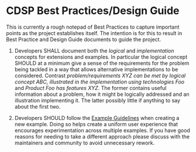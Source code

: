 # CDSP Best Practices/Design Guide
This is currently a rough notepad of Best Practices to capture important points as the project establishes itself. The intention is for this to result in Best Practice and Design Guide documents to guide the project.

1. Developers SHALL document both the *logical* and *implementation* concepts for extensions and examples. In particular the logical concept SHOULD at a minimum give a sense of the requirements for the problem being tackled in a way that allows alternative implementations to be considered. Contrast *problem/requirements XYZ can be met by logical concept ABC, illustrated in the implementation using technologies Foo* and *Product Foo has features XYZ*. The former contains useful information about a problem, how it might be logically addressed and an illustration implementing it. The latter possibly little if anything to say about the first two.

2. Developers SHOULD follow the [Example Guidelines](./example-guideline.md) when creating a new example. Doing so helps create a uniform user experience that encourages experimentation across multiple examples. If you have good reasons for needing to take a different approach please discuss with the maintainers and community to avoid unnecessary rework.